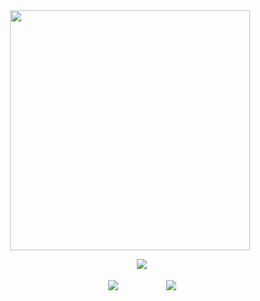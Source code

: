 
<div id="header" align="center">
<a href="https://www.youtube.com/watch?v=1-m1PSLzN6c">
  <img src="https://file.garden/Z3bN9S1OK095pmVR/IMG_6011.png" alt=" " width="384" height="384">
</a>

<div id="header" align="center">

ㅤㅤㅤ![](https://64.media.tumblr.com/2bd2cbaa1b6f639088628caca14ee72e/b073b591b03faef4-e1/s500x750/7fc5ae32c4141d1304bb0e130007a8ff2193bcbe.pnj)

<div id="header" align="center">

ㅤㅤㅤ[![](https://files.catbox.moe/z8g77e.png)](https://sntry.cc/helel)ㅤㅤㅤㅤㅤㅤ[![](https://files.catbox.moe/sgyq8n.png)](https://helel.atabook.org/)
